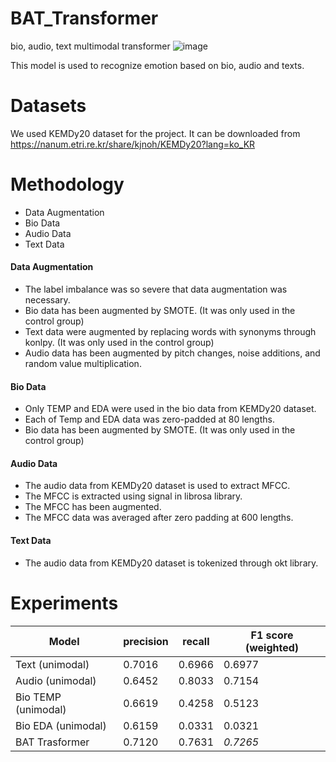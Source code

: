# BAT_Transformer
bio, audio, text multimodal transformer
![image](https://user-images.githubusercontent.com/52825569/233276565-99158b75-da53-4906-be83-6cba89e0313a.png)

This model is used to recognize emotion based on bio, audio and texts.

# Datasets
We used KEMDy20 dataset for the project. It can be downloaded from https://nanum.etri.re.kr/share/kjnoh/KEMDy20?lang=ko_KR 

# Methodology
* Data Augmentation
* Bio Data
* Audio Data
* Text Data

#### Data Augmentation
* The label imbalance was so severe that data augmentation was necessary.
* Bio data has been augmented by SMOTE. (It was only used in the control group)
* Text data were augmented by replacing words with synonyms through konlpy. (It was only used in the control group)
* Audio data has been augmented by pitch changes, noise additions, and random value multiplication.

#### Bio Data
* Only TEMP and EDA were used in the bio data from KEMDy20 dataset.
* Each of Temp and EDA data was zero-padded at 80 lengths.
* Bio data has been augmented by SMOTE. (It was only used in the control group)

#### Audio Data
* The audio data from KEMDy20 dataset is used to extract MFCC.
* The MFCC is extracted using signal in librosa library.
* The MFCC has been augmented. 
* The MFCC data was averaged after zero padding at 600 lengths.

#### Text Data
* The audio data from KEMDy20 dataset is tokenized through okt library.

# Experiments
| Model | precision | recall | F1 score (weighted) |
| ------ | ------ | ------ | ------ | 
| Text (unimodal) | 0.7016 | 0.6966 | 0.6977 |
| Audio (unimodal) | 0.6452 | 0.8033 | 0.7154 |
| Bio TEMP (unimodal) | 0.6619 | 0.4258 | 0.5123 |
| Bio EDA (unimodal) | 0.6159 | 0.0331 | 0.0321 |
| BAT Trasformer | 0.7120 | 0.7631 |  _*0.7265*_ |
